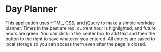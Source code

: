 # Day Planner

This application uses HTML, CSS, and jQuery to make a simple workday planner. Times in the past are red, current hour is highlighted, and future hours are green. You can click in the center box to add text and then the button to the right to save whatever you entered. All entries are saved to local storage so you can access them even after the page is closed.